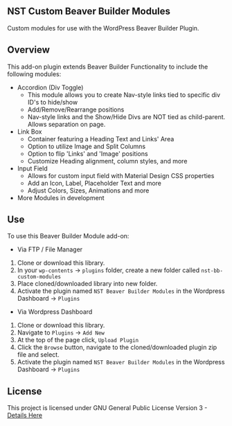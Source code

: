 ## NST Custom Beaver Builder Modules
Custom modules for use with the WordPress Beaver Builder Plugin.

## Overview
This add-on plugin extends Beaver Builder Functionality to include the following modules:
* Accordion (Div Toggle)
    * This module allows you to create Nav-style links tied to specific div ID's to hide/show
    * Add/Remove/Rearrange positions
    * Nav-style links and the Show/Hide Divs are NOT tied as child-parent. Allows separation on page.
* Link Box
    * Container featuring a Heading Text and Links' Area
    * Option to utilize Image and Split Columns
    * Option to flip 'Links' and 'Image' positions
    * Customize Heading alignment, column styles, and more
* Input Field
    * Allows for custom input field with Material Design CSS properties
    * Add an Icon, Label, Placeholder Text and more 
    * Adjust Colors, Sizes, Animations and more
* More Modules in development

## Use
To use this Beaver Builder Module add-on:

* Via FTP / File Manager
 1. Clone or download this library.
 2. In your `wp-contents` -> `plugins` folder, create a new folder called `nst-bb-custom-modules`
 3. Place cloned/downloaded library into new folder.
 4. Activate the plugin named `NST Beaver Builder Modules` in the Wordpress Dashboard -> `Plugins`

* Via Wordpress Dashboard
 1. Clone or download this library.
 2. Navigate to  `Plugins` -> `Add New`
 3. At the top of the page click, `Upload Plugin`
 4. Click the `Browse` button, navigate to the cloned/downloaded plugin zip file and select.
 5. Activate the plugin named `NST Beaver Builder Modules` in the Wordpress Dashboard -> `Plugins`

## License

This project is licensed under GNU General Public License Version 3 - [Details Here](https://www.gnu.org/licenses/gpl-3.0.en.html)
